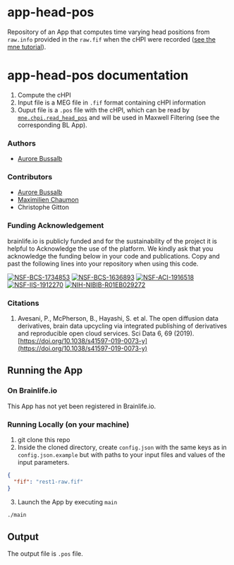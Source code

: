 # app-head-pos

Repository of an App that computes time varying head positions from `raw.info` provided in the `raw.fif` when the cHPI were recorded 
([see the mne tutorial](https://mne.tools/stable/auto_tutorials/preprocessing/plot_59_head_positions.html#sphx-glr-auto-tutorials-preprocessing-plot-59-head-positions-py)). 

# app-head-pos documentation

1) Compute the cHPI
3) Input file is a MEG file in `.fif` format containing cHPI information
4) Ouput file is a `.pos` file with the cHPI, which can be read by 
   [`mne.chpi.read_head_pos`](https://mne.tools/stable/generated/mne.chpi.read_head_pos.html?highlight=mne%20chpi%20read_head_pos#mne.chpi.read_head_pos) and will be used in Maxwell Filtering (see the corresponding BL App).

### Authors
- [Aurore Bussalb](aurore.bussalb@icm-institute.org)

### Contributors
- [Aurore Bussalb](aurore.bussalb@icm-institute.org)
- [Maximilien Chaumon](maximilien.chaumon@icm-institute.org)
- Christophe Gitton

### Funding Acknowledgement
brainlife.io is publicly funded and for the sustainability of the project it is helpful to Acknowledge the use of the platform. We kindly ask that you acknowledge the funding below in your code and publications. Copy and past the following lines into your repository when using this code.

[![NSF-BCS-1734853](https://img.shields.io/badge/NSF_BCS-1734853-blue.svg)](https://nsf.gov/awardsearch/showAward?AWD_ID=1734853)
[![NSF-BCS-1636893](https://img.shields.io/badge/NSF_BCS-1636893-blue.svg)](https://nsf.gov/awardsearch/showAward?AWD_ID=1636893)
[![NSF-ACI-1916518](https://img.shields.io/badge/NSF_ACI-1916518-blue.svg)](https://nsf.gov/awardsearch/showAward?AWD_ID=1916518)
[![NSF-IIS-1912270](https://img.shields.io/badge/NSF_IIS-1912270-blue.svg)](https://nsf.gov/awardsearch/showAward?AWD_ID=1912270)
[![NIH-NIBIB-R01EB029272](https://img.shields.io/badge/NIH_NIBIB-R01EB029272-green.svg)](https://grantome.com/grant/NIH/R01-EB029272-01)

### Citations
1. Avesani, P., McPherson, B., Hayashi, S. et al. The open diffusion data derivatives, brain data upcycling via integrated publishing of derivatives and reproducible open cloud services. Sci Data 6, 69 (2019). [https://doi.org/10.1038/s41597-019-0073-y](https://doi.org/10.1038/s41597-019-0073-y)

## Running the App 

### On Brainlife.io

This App has not yet been registered in Brainlife.io.

### Running Locally (on your machine)

1. git clone this repo
2. Inside the cloned directory, create `config.json` with the same keys as in `config.json.example` but with paths to your input 
   files and values of the input parameters.

```json
{
  "fif": "rest1-raw.fif"
}
```

3. Launch the App by executing `main`

```bash
./main
```

## Output

The output file is `.pos` file.